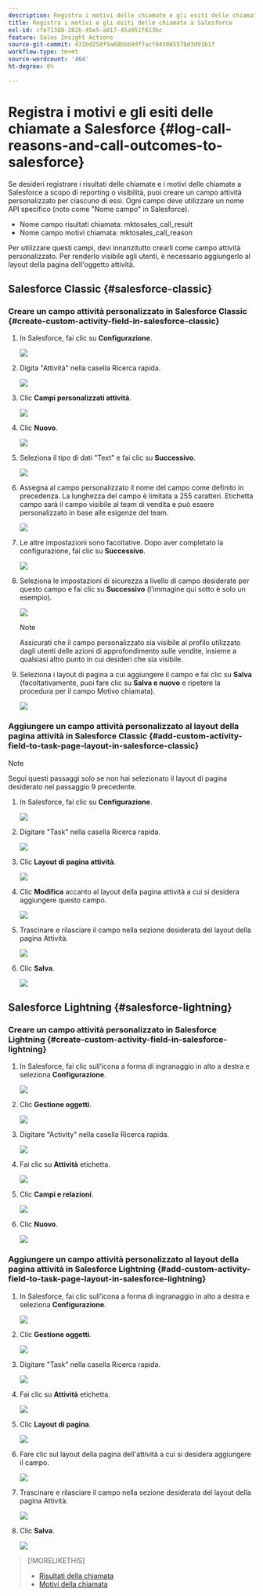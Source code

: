 ```yaml
---
description: Registra i motivi delle chiamate e gli esiti delle chiamate a Salesforce - Documenti Marketo - Documentazione del prodotto
title: Registra i motivi e gli esiti delle chiamate a Salesforce
exl-id: cfe71388-282b-45e5-a817-45a951f613bc
feature: Sales Insight Actions
source-git-commit: 431bd258f9a68bbb9df7acf043085578d3d91b1f
workflow-type: tm+mt
source-wordcount: '464'
ht-degree: 0%

---
```


# Registra i motivi e gli esiti delle chiamate a Salesforce {#log-call-reasons-and-call-outcomes-to-salesforce}

Se desideri registrare i risultati delle chiamate e i motivi delle chiamate a Salesforce a scopo di reporting o visibilità, puoi creare un campo attività personalizzato per ciascuno di essi. Ogni campo deve utilizzare un nome API specifico (noto come &quot;Nome campo&quot; in Salesforce).

* Nome campo risultati chiamata: mktosales_call_result
* Nome campo motivi chiamata: mktosales_call_reason

Per utilizzare questi campi, devi innanzitutto crearli come campo attività personalizzato. Per renderlo visibile agli utenti, è necessario aggiungerlo al layout della pagina dell&#39;oggetto attività.

## Salesforce Classic {#salesforce-classic}

### Creare un campo attività personalizzato in Salesforce Classic  {#create-custom-activity-field-in-salesforce-classic}

1. In Salesforce, fai clic su **Configurazione**.

   ![](assets/log-call-reasons-and-call-outcomes-to-salesforce-1.png)

1. Digita &quot;Attività&quot; nella casella Ricerca rapida.

   ![](assets/log-call-reasons-and-call-outcomes-to-salesforce-2.png)

1. Clic **Campi personalizzati attività**.

   ![](assets/log-call-reasons-and-call-outcomes-to-salesforce-3.png)

1. Clic **Nuovo**.

   ![](assets/log-call-reasons-and-call-outcomes-to-salesforce-4.png)

1. Seleziona il tipo di dati &quot;Text&quot; e fai clic su **Successivo**.

   ![](assets/log-call-reasons-and-call-outcomes-to-salesforce-5.png)

1. Assegna al campo personalizzato il nome del campo come definito in precedenza. La lunghezza del campo è limitata a 255 caratteri. Etichetta campo sarà il campo visibile al team di vendita e può essere personalizzato in base alle esigenze del team.

   ![](assets/log-call-reasons-and-call-outcomes-to-salesforce-6.png)

1. Le altre impostazioni sono facoltative. Dopo aver completato la configurazione, fai clic su **Successivo**.

   ![](assets/log-call-reasons-and-call-outcomes-to-salesforce-7.png)

1. Seleziona le impostazioni di sicurezza a livello di campo desiderate per questo campo e fai clic su **Successivo** (l’immagine qui sotto è solo un esempio).

   ![](assets/log-call-reasons-and-call-outcomes-to-salesforce-8.png)

   >[!NOTE]
   >
   >Assicurati che il campo personalizzato sia visibile al profilo utilizzato dagli utenti delle azioni di approfondimento sulle vendite, insieme a qualsiasi altro punto in cui desideri che sia visibile.

1. Seleziona i layout di pagina a cui aggiungere il campo e fai clic su **Salva** (facoltativamente, puoi fare clic su **Salva e nuovo** e ripetere la procedura per il campo Motivo chiamata).

   ![](assets/log-call-reasons-and-call-outcomes-to-salesforce-9.png)

### Aggiungere un campo attività personalizzato al layout della pagina attività in Salesforce Classic {#add-custom-activity-field-to-task-page-layout-in-salesforce-classic}

>[!NOTE]
>
>Segui questi passaggi solo se non hai selezionato il layout di pagina desiderato nel passaggio 9 precedente.

1. In Salesforce, fai clic su **Configurazione**.

   ![](assets/log-call-reasons-and-call-outcomes-to-salesforce-10.png)

1. Digitare &quot;Task&quot; nella casella Ricerca rapida.

   ![](assets/log-call-reasons-and-call-outcomes-to-salesforce-11.png)

1. Clic **Layout di pagina attività**.

   ![](assets/log-call-reasons-and-call-outcomes-to-salesforce-12.png)

1. Clic **Modifica** accanto al layout della pagina attività a cui si desidera aggiungere questo campo.

   ![](assets/log-call-reasons-and-call-outcomes-to-salesforce-13.png)

1. Trascinare e rilasciare il campo nella sezione desiderata del layout della pagina Attività.

   ![](assets/log-call-reasons-and-call-outcomes-to-salesforce-14.png)

1. Clic **Salva**.

   ![](assets/log-call-reasons-and-call-outcomes-to-salesforce-15.png)

## Salesforce Lightning {#salesforce-lightning}

### Creare un campo attività personalizzato in Salesforce Lightning {#create-custom-activity-field-in-salesforce-lightning}

1. In Salesforce, fai clic sull’icona a forma di ingranaggio in alto a destra e seleziona **Configurazione**.

   ![](assets/log-call-reasons-and-call-outcomes-to-salesforce-16.png)

1. Clic **Gestione oggetti**.

   ![](assets/log-call-reasons-and-call-outcomes-to-salesforce-17.png)

1. Digitare &quot;Activity&quot; nella casella Ricerca rapida.

   ![](assets/log-call-reasons-and-call-outcomes-to-salesforce-18.png)

1. Fai clic su **Attività** etichetta.

   ![](assets/log-call-reasons-and-call-outcomes-to-salesforce-19.png)

1. Clic **Campi e relazioni**.

   ![](assets/log-call-reasons-and-call-outcomes-to-salesforce-20.png)

1. Clic **Nuovo**.

   ![](assets/log-call-reasons-and-call-outcomes-to-salesforce-21.png)

### Aggiungere un campo attività personalizzato al layout della pagina attività in Salesforce Lightning {#add-custom-activity-field-to-task-page-layout-in-salesforce-lightning}

1. In Salesforce, fai clic sull’icona a forma di ingranaggio in alto a destra e seleziona **Configurazione**.

   ![](assets/log-call-reasons-and-call-outcomes-to-salesforce-22.png)

1. Clic **Gestione oggetti**.

   ![](assets/log-call-reasons-and-call-outcomes-to-salesforce-23.png)

1. Digitare &quot;Task&quot; nella casella Ricerca rapida.

   ![](assets/log-call-reasons-and-call-outcomes-to-salesforce-24.png)

1. Fai clic su **Attività** etichetta.

   ![](assets/log-call-reasons-and-call-outcomes-to-salesforce-25.png)

1. Clic **Layout di pagina**.

   ![](assets/log-call-reasons-and-call-outcomes-to-salesforce-26.png)

1. Fare clic sul layout della pagina dell&#39;attività a cui si desidera aggiungere il campo.

   ![](assets/log-call-reasons-and-call-outcomes-to-salesforce-27.png)

1. Trascinare e rilasciare il campo nella sezione desiderata del layout della pagina Attività.

   ![](assets/log-call-reasons-and-call-outcomes-to-salesforce-28.png)

1. Clic **Salva**.

   ![](assets/log-call-reasons-and-call-outcomes-to-salesforce-29.png)

>[!MORELIKETHIS]
>
>* [Risultati della chiamata](/help/marketo/product-docs/marketo-sales-insight/actions/phone/call-outcomes.md)
>* [Motivi della chiamata](/help/marketo/product-docs/marketo-sales-insight/actions/phone/call-reasons.md)
